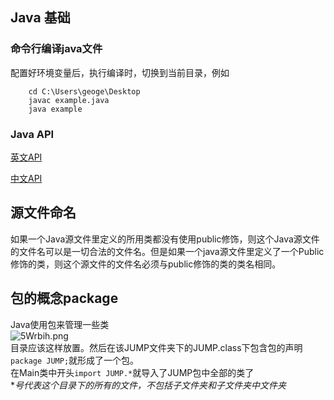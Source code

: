 ## Java  基础
### 命令行编译java文件
配置好环境变量后，执行编译时，切换到当前目录，例如  

        cd C:\Users\geoge\Desktop
        javac example.java
        java example

### Java API

<a href="https://docs.oracle.com/javase/9/docs/api/index.html?overview-summary.html">英文API</a>

<a href="http://tool.oschina.net/apidocs/apidoc?api=jdk-zh">中文API</a>


## 源文件命名
如果一个Java源文件里定义的所用类都没有使用public修饰，则这个Java源文件的文件名可以是一切合法的文件名。但是如果一个java源文件里定义了一个Public修饰的类，则这个源文件的文件名必须与public修饰的类的类名相同。
## 包的概念package
Java使用包来管理一些类   
![5Wrbih.png](https://s1.ax2x.com/2018/12/27/5Wrbih.png)   
目录应该这样放置。然后在该JUMP文件夹下的JUMP.class下包含包的声明`package JUMP;`就形成了一个包。  
在Main类中开头`import JUMP.*`就导入了JUMP包中全部的类了  
**号代表这个目录下的所有的文件，不包括子文件夹和子文件夹中文件夹*
